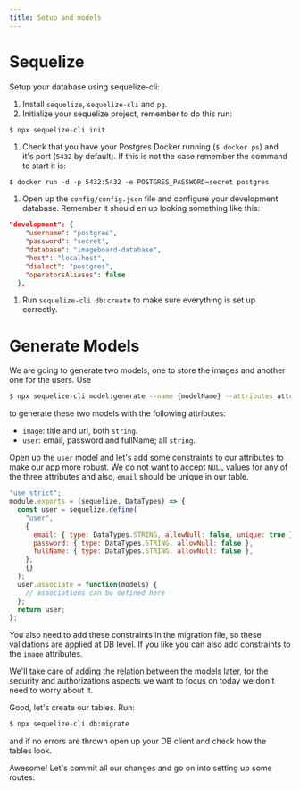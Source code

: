 ```yaml
---
title: Setup and models
---
```


# Sequelize

Setup your database using sequelize-cli:

1. Install `sequelize`, `sequelize-cli` and `pg`.
1. Initialize your sequelize project, remember to do this run:

```bash
$ npx sequelize-cli init
```

1. Check that you have your Postgres Docker running (`$ docker ps`) and it's port (`5432` by default). If this is not the case remember the command to start it is:

```shell
$ docker run -d -p 5432:5432 -e POSTGRES_PASSWORD=secret postgres
```

1. Open up the `config/config.json` file and configure your development database. Remember it should en up looking something like this:

```json
"development": {
    "username": "postgres",
    "password": "secret",
    "database": "imageboard-database",
    "host": "localhost",
    "dialect": "postgres",
    "operatorsAliases": false
  },
```

1. Run `sequelize-cli db:create` to make sure everything is set up correctly.

# Generate Models

We are going to generate two models, one to store the images and another one for the users. Use

```bash
$ npx sequelize-cli model:generate --name {modelName} --attributes attr1:{TYPE},attr2:{TYPE},...
```

to generate these two models with the following attributes:

- `image`: title and url, both `string`.
- `user`: email, password and fullName; all `string`.

Open up the `user` model and let's add some constraints to our attributes to make our app more robust. We do not want to accept `NULL` values for any of the three attributes and also, `email` should be unique in our table.

```js
"use strict";
module.exports = (sequelize, DataTypes) => {
  const user = sequelize.define(
    "user",
    {
      email: { type: DataTypes.STRING, allowNull: false, unique: true },
      password: { type: DataTypes.STRING, allowNull: false },
      fullName: { type: DataTypes.STRING, allowNull: false },
    },
    {}
  );
  user.associate = function(models) {
    // associations can be defined here
  };
  return user;
};
```

You also need to add these constraints in the migration file, so these validations are applied at DB level. If you like you can also add constraints to the `image` attributes.

We'll take care of adding the relation between the models later, for the security and authorizations aspects we want to focus on today we don't need to worry about it.

Good, let's create our tables. Run:

```bash
$ npx sequelize-cli db:migrate
```

and if no errors are thrown open up your DB client and check how the tables look.

Awesome! Let's commit all our changes and go on into setting up some routes.
